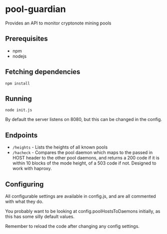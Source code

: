 # pool-guardian

Provides an API to monitor cryptonote mining pools

## Prerequisites

* npm
* nodejs

## Fetching dependencies

`npm install`

## Running

`node init.js`

By default the server listens on 8080, but this can be changed in the config.

## Endpoints

* `/heights` - Lists the heights of all known pools
* `/hacheck` - Compares the pool daemon which maps to the passed in HOST header to the other pool daemons, and returns a 200 code if it is within 10 blocks of the mode height, of a 503 code if not. Designed to work with haproxy.

## Configuring

All configurable settings are available in config.js, and are all commented with what they do.

You probably want to be looking at config.poolHostsToDaemons initially, as this has some silly default values.

Remember to reload the code after changing any config settings.
